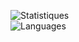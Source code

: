 ![Statistiques](https://github-readme-stats.vercel.app/api?username=Zaitooo&show_icons=true&theme=tokyonight)<br/>![Languages](https://github-readme-stats.vercel.app/api/top-langs/?username=Zaitooo&layout=compact)

